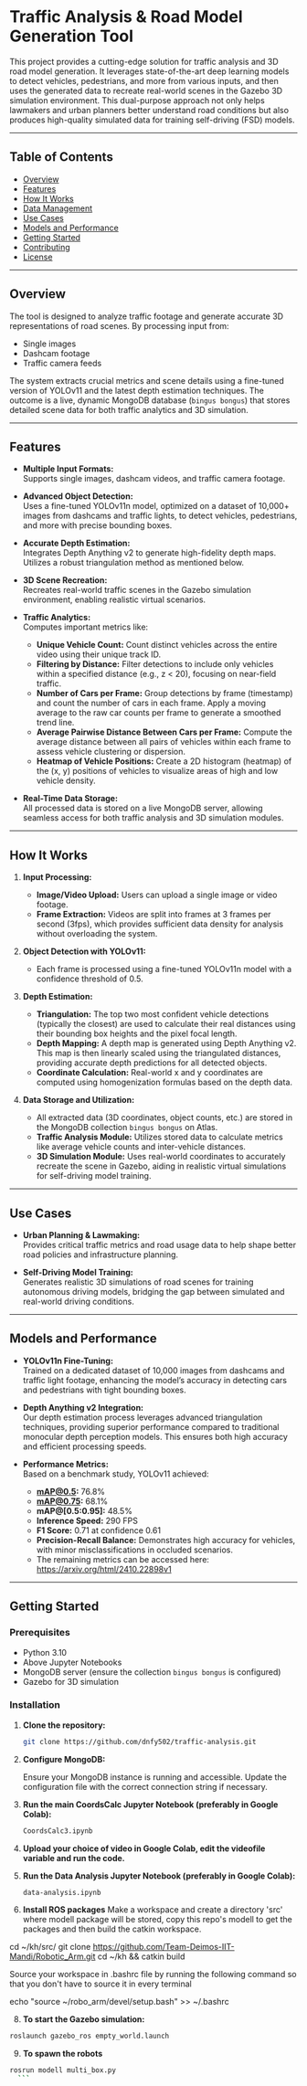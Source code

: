 # Traffic Analysis & Road Model Generation Tool

This project provides a cutting-edge solution for traffic analysis and 3D road model generation. It leverages state-of-the-art deep learning models to detect vehicles, pedestrians, and more from various inputs, and then uses the generated data to recreate real-world scenes in the Gazebo 3D simulation environment. This dual-purpose approach not only helps lawmakers and urban planners better understand road conditions but also produces high-quality simulated data for training self-driving (FSD) models.

---

## Table of Contents

- [Overview](#overview)
- [Features](#features)
- [How It Works](#how-it-works)
- [Data Management](#data-management)
- [Use Cases](#use-cases)
- [Models and Performance](#models-and-performance)
- [Getting Started](#getting-started)
- [Contributing](#contributing)
- [License](#license)

---

## Overview

The tool is designed to analyze traffic footage and generate accurate 3D representations of road scenes. By processing input from:

- Single images
- Dashcam footage
- Traffic camera feeds

The system extracts crucial metrics and scene details using a fine-tuned version of YOLOv11 and the latest depth estimation techniques. The outcome is a live, dynamic MongoDB database (`bingus bongus`) that stores detailed scene data for both traffic analytics and 3D simulation.

---

## Features

- **Multiple Input Formats:**  
  Supports single images, dashcam videos, and traffic camera footage.

- **Advanced Object Detection:**  
  Uses a fine-tuned YOLOv11n model, optimized on a dataset of 10,000+ images from dashcams and traffic lights, to detect vehicles, pedestrians, and more with precise bounding boxes.

- **Accurate Depth Estimation:**  
  Integrates Depth Anything v2 to generate high-fidelity depth maps. Utilizes a robust triangulation method as mentioned below.

- **3D Scene Recreation:**  
  Recreates real-world traffic scenes in the Gazebo simulation environment, enabling realistic virtual scenarios.

- **Traffic Analytics:**  
  Computes important metrics like:
  - **Unique Vehicle Count:** Count distinct vehicles across the entire video using their unique track ID.
  - **Filtering by Distance:** Filter detections to include only vehicles within a specified distance (e.g., z < 20), focusing on near-field traffic.
  - **Number of Cars per Frame:** Group detections by frame (timestamp) and count the number of cars in each frame. Apply a moving average to the raw car counts per frame to generate a smoothed trend line.
  - **Average Pairwise Distance Between Cars per Frame:** Compute the average distance between all pairs of vehicles within each frame to assess vehicle clustering or dispersion.
  - **Heatmap of Vehicle Positions:** Create a 2D histogram (heatmap) of the (x, y) positions of vehicles to visualize areas of high and low vehicle density.

- **Real-Time Data Storage:**  
  All processed data is stored on a live MongoDB server, allowing seamless access for both traffic analysis and 3D simulation modules.

---

## How It Works

1. **Input Processing:**  
   - **Image/Video Upload:** Users can upload a single image or video footage.
   - **Frame Extraction:** Videos are split into frames at 3 frames per second (3fps), which provides sufficient data density for analysis without overloading the system.

2. **Object Detection with YOLOv11:**  
   - Each frame is processed using a fine-tuned YOLOv11n model with a confidence threshold of 0.5.
  
3. **Depth Estimation:**  
   - **Triangulation:** The top two most confident vehicle detections (typically the closest) are used to calculate their real distances using their bounding box heights and the pixel focal length.
   - **Depth Mapping:** A depth map is generated using Depth Anything v2. This map is then linearly scaled using the triangulated distances, providing accurate depth predictions for all detected objects.
   - **Coordinate Calculation:** Real-world x and y coordinates are computed using homogenization formulas based on the depth data.

4. **Data Storage and Utilization:**  
   - All extracted data (3D coordinates, object counts, etc.) are stored in the MongoDB collection `bingus bongus` on Atlas.
   - **Traffic Analysis Module:** Utilizes stored data to calculate metrics like average vehicle counts and inter-vehicle distances.
   - **3D Simulation Module:** Uses real-world coordinates to accurately recreate the scene in Gazebo, aiding in realistic virtual simulations for self-driving model training.

---

## Use Cases

- **Urban Planning & Lawmaking:**  
  Provides critical traffic metrics and road usage data to help shape better road policies and infrastructure planning.

- **Self-Driving Model Training:**  
  Generates realistic 3D simulations of road scenes for training autonomous driving models, bridging the gap between simulated and real-world driving conditions.

---

## Models and Performance

- **YOLOv11n Fine-Tuning:**  
  Trained on a dedicated dataset of 10,000 images from dashcams and traffic light footage, enhancing the model’s accuracy in detecting cars and pedestrians with tight bounding boxes.

- **Depth Anything v2 Integration:**  
  Our depth estimation process leverages advanced triangulation techniques, providing superior performance compared to traditional monocular depth perception models. This ensures both high accuracy and efficient processing speeds.

- **Performance Metrics:**  
  Based on a benchmark study, YOLOv11 achieved:
  - **mAP@0.5:** 76.8%
  - **mAP@0.75:** 68.1%
  - **mAP@[0.5:0.95]:** 48.5%
  - **Inference Speed:** 290 FPS
  - **F1 Score:** 0.71 at confidence 0.61
  - **Precision-Recall Balance:** Demonstrates high accuracy for vehicles, with minor misclassifications in occluded scenarios.
  - The remaining metrics can be accessed here: https://arxiv.org/html/2410.22898v1
---

## Getting Started

### Prerequisites

- Python 3.10
- Above Jupyter Notebooks
- MongoDB server (ensure the collection `bingus bongus` is configured)
- Gazebo for 3D simulation

### Installation

1. **Clone the repository:**

   ```bash
   git clone https://github.com/dnfy502/traffic-analysis.git
   ```

3. **Configure MongoDB:**

   Ensure your MongoDB instance is running and accessible. Update the configuration file with the correct connection string if necessary.

4. **Run the main CoordsCalc Jupyter Notebook (preferably in Google Colab):**

   ```bash
   CoordsCalc3.ipynb
   ```
5. **Upload your choice of video in Google Colab, edit the videofile variable and run the code.**
6. **Run the Data Analysis Jupyter Notebook (preferably in Google Colab):**

   ```bash
   data-analysis.ipynb
   ```
7. **Install ROS packages**
  Make a workspace and create a directory 'src' where modell package will be stored, copy this repo's modell to get the packages and then build the catkin workspace.
  
  cd ~/kh/src/
  git clone https://github.com/Team-Deimos-IIT-Mandi/Robotic_Arm.git
  cd ~/kh && catkin build
  
  Source your workspace in .bashrc file by running the following command so that you don't have to source it in every terminal
  
  echo "source ~/robo_arm/devel/setup.bash" >> ~/.bashrc
  

8. **To start the Gazebo simulation:**
  
  ```bash
  roslaunch gazebo_ros empty_world.launch
  ```

9. **To spawn the robots**
  
  ```bash
  rosrun modell multi_box.py
  ```

